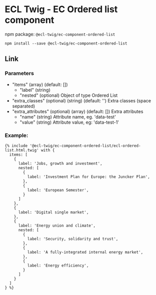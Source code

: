 # ECL Twig - EC Ordered list component

npm package: `@ecl-twig/ec-component-ordered-list`

```shell
npm install --save @ecl-twig/ec-component-ordered-list
```

## Link

### Parameters

- "items" (array) (default: [])
  - "label" (string)
  - "nested" (optional) Object of type Ordered List
- "extra_classes" (optional) (string) (default: '') Extra classes (space separated)
- "extra_attributes" (optional) (array) (default: []) Extra attributes
  - "name" (string) Attribute name, eg. 'data-test'
  - "value" (string) Attribute value, eg: 'data-test-1'

### Example:

<!-- prettier-ignore -->
```twig
{% include '@ecl-twig/ec-component-ordered-list/ecl-ordered-list.html.twig' with { 
  items: [ 
    { 
      label: 'Jobs, growth and investment', 
      nested: [ 
        { 
          label: 'Investment Plan for Europe: the Juncker Plan', 
        }, 
        { 
          label: 'European Semester', 
        } 
      ] 
    }, 
    { 
      label: 'Digital single market', 
    }, 
    { 
      label: 'Energy union and climate', 
      nested: [ 
        { 
          label: 'Security, solidarity and trust', 
        }, 
        { 
          label: 'A fully-integrated internal energy market', 
        }, 
        { 
          label: 'Energy efficiency', 
        } 
      ] 
    } 
  ]  
} %}
```
